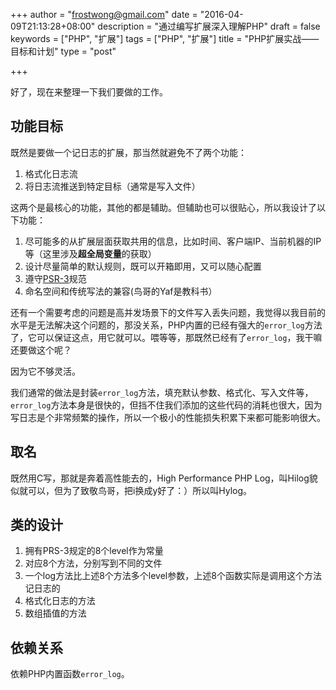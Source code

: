 +++
author = "frostwong@gmail.com"
date = "2016-04-09T21:13:28+08:00"
description = "通过编写扩展深入理解PHP"
draft = false
keywords = ["PHP", "扩展"]
tags = ["PHP", "扩展"]
title = "PHP扩展实战——目标和计划"
type = "post"

+++

好了，现在来整理一下我们要做的工作。

## 功能目标

既然是要做一个记日志的扩展，那当然就避免不了两个功能：

1. 格式化日志流
2. 将日志流推送到特定目标（通常是写入文件）

这两个是最核心的功能，其他的都是辅助。但辅助也可以很贴心，所以我设计了以下功能：

1. 尽可能多的从扩展层面获取共用的信息，比如时间、客户端IP、当前机器的IP等（这里涉及**超全局变量**的获取）
2. 设计尽量简单的默认规则，既可以开箱即用，又可以随心配置
3. 遵守[PSR-3](http://www.php-fig.org/psr/psr-3/)规范
4. 命名空间和传统写法的兼容(鸟哥的Yaf是教科书）

还有一个需要考虑的问题是高并发场景下的文件写入丢失问题，我觉得以我目前的水平是无法解决这个问题的，那没关系，PHP内置的已经有强大的`error_log`方法了，它可以保证这点，用它就可以。喂等等，那既然已经有了`error_log`，我干嘛还要做这个呢？

因为它不够灵活。

我们通常的做法是封装`error_log`方法，填充默认参数、格式化、写入文件等，`error_log`方法本身是很快的，但挡不住我们添加的这些代码的消耗也很大，因为写日志是个非常频繁的操作，所以一个极小的性能损失积累下来都可能影响很大。

## 取名

既然用C写，那就是奔着高性能去的，High Performance PHP Log，叫Hilog貌似就可以，但为了致敬鸟哥，把i换成y好了：）所以叫Hylog。

## 类的设计

1. 拥有PRS-3规定的8个level作为常量
2. 对应8个方法，分别写到不同的文件
3. 一个log方法比上述8个方法多个level参数，上述8个函数实际是调用这个方法记日志的
4. 格式化日志的方法
5. 数组插值的方法

## 依赖关系

依赖PHP内置函数`error_log`。